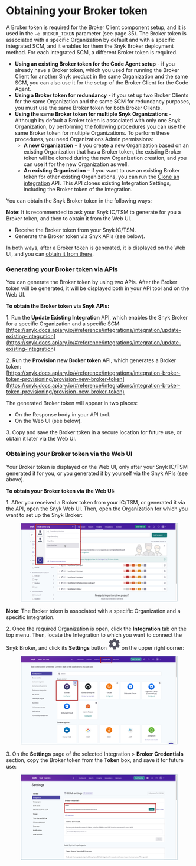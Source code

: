 # Obtaining your Broker token

A Broker token is required for the Broker Client component setup, and it is used in the `-e BROKER_TOKEN` parameter (see page 35). The Broker token is associated with a specific Organization by default and with a specific integrated SCM, and it enables for them the Snyk Broker deployment method. For each integrated SCM, a different Broker token is required.

* **Using an existing Broker token for the Code Agent setup** - if you already have a Broker token, which you used for running the Broker Client for another Snyk product in the same Organization and the same SCM, you can also use it for the setup of the Broker Client for the Code Agent.
* **Using a Broker token for redundancy** - if you set up two Broker Clients for the same Organization and the same SCM for redundancy purposes, you must use the same Broker token for both Broker Clients.
* **Using the same Broker token for multiple Snyk Organizations** -\
  Although by default a Broker token is associated with only one Snyk Organization, by performing the following procedures you can use the same Broker token for multiple Organizations. To perform these procedures, you need Organizations Admin permissions: &#x20;
  * **A new Organization** - if you create a new Organization based on an existing Organization that has a Broker token, the existing Broker token will be cloned during the new Organization creation, and you can use it for the new Organization as well.
  * **An existing Organization** – if you want to use an existing Broker token for other existing Organizations, you can run the [Clone an integration](https://snyk.docs.apiary.io/#reference/integrations/integration-cloning/clone-an-integration-\(with-settings-and-credentials\)) API. This API clones existing Integration Settings, including the Broker token of the Integration.

You can obtain the Snyk Broker token in the following ways:

**Note**: It is recommended to ask your Snyk IC/TSM to generate for you a Broker token, and then to obtain it from the Web UI.

* Receive the Broker token from your Snyk IC/TSM.
* Generate the Broker token via Snyk APIs (see below).

In both ways, after a Broker token is generated, it is displayed on the Web UI, and you can [obtain it from there](obtaining-your-broker-token.md#obtaining-your-broker-token-via-the-web-ui).&#x20;

&#x20;&#x20;

### **Generating your Broker token via APIs**

You can generate the Broker token by using two APIs. After the Broker token will be generated, it will be displayed both in your API tool and on the Web UI.&#x20;

**To obtain the Broker token via Snyk APIs:**

1\.  Run the **Update Existing Integration** API, which enables the Snyk Broker for a specific Organization and a specific SCM:\
[https://snyk.docs.apiary.io/#reference/integrations/integration/update-existing-integration](https://snyk.docs.apiary.io/#reference/integrations/integration/update-existing-integration)

2\.  Run the **Provision new Broker token** API, which generates a Broker token:\
[https://snyk.docs.apiary.io/#reference/integrations/integration-broker-token-provisioning/provision-new-broker-token](https://snyk.docs.apiary.io/#reference/integrations/integration-broker-token-provisioning/provision-new-broker-token)

The generated Broker token will appear in two places:

* On the Response body in your API tool.
* On the Web UI (see below).

3\.  Copy and save the Broker token in a secure location for future use, or obtain it later via the Web UI.

### **Obtaining your Broker token via the Web UI**

Your Broker token is displayed on the Web UI, only after your Snyk IC/TSM generated it for you, or you generated it by yourself via the Snyk APIs (see above).

&#x20;**To obtain your Broker token via the Web UI:**

1\.  After you received a Broker token from your IC/TSM, or generated it via the API, open the Snyk Web UI. Then, open the Organization for which you want to set up the Snyk Broker:

<figure><img src="../../../../../.gitbook/assets/Snyk Broker - Organization - Select (1).png" alt=""><figcaption></figcaption></figure>

**Note**: The Broker token is associated with a specific Organization and a specific Integration.

2\.  Once the required Organization is open, click the **Integration** tab on the top menu. Then, locate the Integration to which you want to connect the Snyk Broker, and click its **Settings** button <img src="../../../../../.gitbook/assets/Snyk Broker - Organization - Integrations - Settings Icon.png" alt="" data-size="line">  on the upper right corner:

<figure><img src="../../../../../.gitbook/assets/Snyk Broker - Organization - Integrations page.png" alt=""><figcaption></figcaption></figure>

3\.  On the **Settings** page of the selected Integration > **Broker Credentials** section, copy the Broker token from the **Token** box, and save it for future use:&#x20;

<figure><img src="../../../../../.gitbook/assets/Snyk Broker - Broker Token - box.png" alt=""><figcaption></figcaption></figure>

&#x20;

